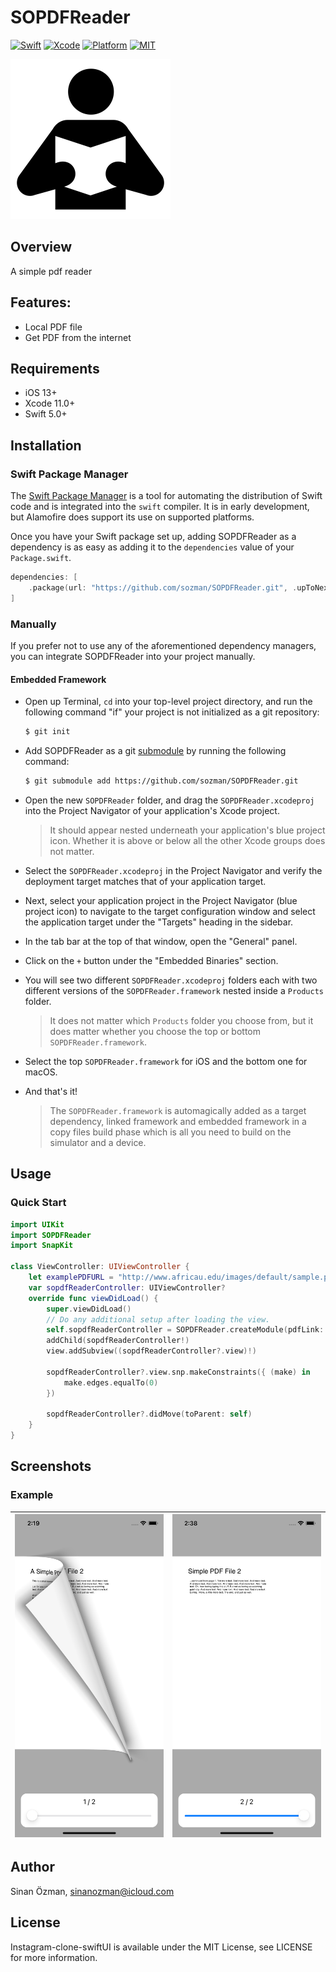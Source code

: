 # SOPDFReader

[![Swift](https://img.shields.io/badge/Swift-5.1-orange.svg)](https://swift.org)
[![Xcode](https://img.shields.io/badge/Xcode-12.4-blue.svg)](https://developer.apple.com/xcode)
[![Platform](https://img.shields.io/badge/platforms-iOS%20%7C%20-green.svg)](https://github.com/sozman/instagram-clone-swiftUI.git)
[![MIT](https://img.shields.io/badge/licenses-MIT-red.svg)](https://opensource.org/licenses/MIT)

![Logo](images/logo.png)

## Overview
A simple pdf reader

## Features:
* Local PDF file
* Get PDF from the internet

## Requirements
* iOS 13+
* Xcode 11.0+
* Swift 5.0+

## Installation

### Swift Package Manager

The [Swift Package Manager](https://swift.org/package-manager/) is a tool for automating the distribution of Swift code and is integrated into the `swift` compiler. It is in early development, but Alamofire does support its use on supported platforms.

Once you have your Swift package set up, adding SOPDFReader as a dependency is as easy as adding it to the `dependencies` value of your `Package.swift`.

```swift
dependencies: [
    .package(url: "https://github.com/sozman/SOPDFReader.git", .upToNextMajor(from: "1.0.0"))
]
```

### Manually

If you prefer not to use any of the aforementioned dependency managers, you can integrate SOPDFReader into your project manually.

#### Embedded Framework

- Open up Terminal, `cd` into your top-level project directory, and run the following command "if" your project is not initialized as a git repository:

  ```bash
  $ git init
  ```

- Add SOPDFReader as a git [submodule](https://git-scm.com/docs/git-submodule) by running the following command:

  ```bash
  $ git submodule add https://github.com/sozman/SOPDFReader.git
  ```

- Open the new `SOPDFReader` folder, and drag the `SOPDFReader.xcodeproj` into the Project Navigator of your application's Xcode project.

    > It should appear nested underneath your application's blue project icon. Whether it is above or below all the other Xcode groups does not matter.

- Select the `SOPDFReader.xcodeproj` in the Project Navigator and verify the deployment target matches that of your application target.
- Next, select your application project in the Project Navigator (blue project icon) to navigate to the target configuration window and select the application target under the "Targets" heading in the sidebar.
- In the tab bar at the top of that window, open the "General" panel.
- Click on the `+` button under the "Embedded Binaries" section.
- You will see two different `SOPDFReader.xcodeproj` folders each with two different versions of the `SOPDFReader.framework` nested inside a `Products` folder.

    > It does not matter which `Products` folder you choose from, but it does matter whether you choose the top or bottom `SOPDFReader.framework`.

- Select the top `SOPDFReader.framework` for iOS and the bottom one for macOS.

- And that's it!

  > The `SOPDFReader.framework` is automagically added as a target dependency, linked framework and embedded framework in a copy files build phase which is all you need to build on the simulator and a device.

## Usage

### Quick Start

```swift
import UIKit
import SOPDFReader
import SnapKit

class ViewController: UIViewController {
    let examplePDFURL = "http://www.africau.edu/images/default/sample.pdf"
    var sopdfReaderController: UIViewController?
    override func viewDidLoad() {
        super.viewDidLoad()
        // Do any additional setup after loading the view.
        self.sopdfReaderController = SOPDFReader.createModule(pdfLink: examplePDFURL)
        addChild(sopdfReaderController!)
        view.addSubview((sopdfReaderController?.view)!)
        
        sopdfReaderController?.view.snp.makeConstraints({ (make) in
            make.edges.equalTo(0)
        })
        
        sopdfReaderController?.didMove(toParent: self)
    }
}
```

## Screenshots
### Example
| ![Example1](images/example.png) | ![Example2](images/example2.png) | 
|:---:|:---:|

## Author
Sinan Özman, sinanozman@icloud.com

## License
Instagram-clone-swiftUI is available under the MIT License, see LICENSE for more information.
